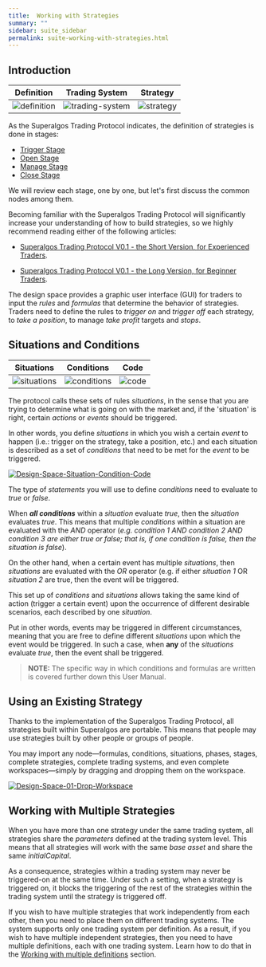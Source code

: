 ```yaml
---
title:  Working with Strategies
summary: ""
sidebar: suite_sidebar
permalink: suite-working-with-strategies.html
---
```


## Introduction

| Definition | Trading System | Strategy |
| :---: | :---: | :---: |
| ![definition](https://user-images.githubusercontent.com/13994516/70050815-236dca00-15d0-11ea-9c8d-304edd640c8d.png) | ![trading-system](https://user-images.githubusercontent.com/13994516/70053113-07205c00-15d5-11ea-9618-819cf2e5a0e9.png) | ![strategy](https://user-images.githubusercontent.com/13994516/70053683-3be0e300-15d6-11ea-8ac9-6dba0ee0dfbb.png) |

As the Superalgos Trading Protocol indicates, the definition of strategies is done in stages:

* <a href="suite-trading-system-hierarchy.html#trigger-stage" data-toggle="tooltip" data-original-title="{{site.data.trading_system.trigger_stage}}">Trigger Stage</a>
* <a href="suite-trading-system-hierarchy.html#open-stage" data-toggle="tooltip" data-original-title="{{site.data.trading_system.open_stage}}">Open Stage</a>
* <a href="suite-trading-system-hierarchy.html#manage-stage" data-toggle="tooltip" data-original-title="{{site.data.trading_system.manage_stage}}">Manage Stage</a>
* <a href="suite-trading-system-hierarchy.html#close-stage" data-toggle="tooltip" data-original-title="{{site.data.trading_system.close_stage}}">Close Stage</a>

We will review each stage, one by one, but let's first discuss the common nodes among them.

Becoming familiar with the Superalgos Trading Protocol will significantly increase your understanding of how to build strategies, so we highly recommend reading either of the following articles:

* [Superalgos Trading Protocol V0.1 - the Short Version, for Experienced Traders](https://medium.com/superalgos/superalgos-protocol-v0-1-the-short-version-for-experienced-traders-86c3fa43f1c0).

* [Superalgos Trading Protocol V0.1 - the Long Version, for Beginner Traders](https://medium.com/superalgos/superalgos-protocol-v0-1-the-long-version-for-beginner-traders-f293f1cc6c13).

The design space provides a graphic user interface (GUI) for traders to input the _rules_ and _formulas_ that determine the behavior of strategies. Traders need to define the rules to _trigger on_ and _trigger off_ each strategy, to _take a position_, to manage _take profit_ targets and _stops_.

## Situations and Conditions

| Situations | Conditions | Code |
| :---: | :---: | :---: |
| ![situations](https://user-images.githubusercontent.com/13994516/63511799-72409980-c4e2-11e9-8f2a-5bc4a8d9d6ed.png) | ![conditions](https://user-images.githubusercontent.com/13994516/63511800-72d93000-c4e2-11e9-98a2-259c7f0edca2.png) | ![code](https://user-images.githubusercontent.com/13994516/63511802-72d93000-c4e2-11e9-9cbf-df75cc9bbe0b.png) |

The protocol calls these sets of rules _situations_, in the sense that you are trying to determine what is going on with the market and, if the 'situation' is right, certain _actions_ or _events_ should be triggered.

In other words, you define _situations_ in which you wish a certain _event_ to happen (i.e.: trigger on the strategy, take a position, etc.) and each situation is described as a set of _conditions_ that need to be met for the _event_ to be triggered.

[![Design-Space-Situation-Condition-Code](https://user-images.githubusercontent.com/13994516/63052184-fe4d3280-bede-11e9-87b0-7fb67964450c.gif)](https://user-images.githubusercontent.com/13994516/63052184-fe4d3280-bede-11e9-87b0-7fb67964450c.gif)

The type of _statements_ you will use to define _conditions_ need to evaluate to _true_ or _false_.

When ***all conditions*** within a _situation_ evaluate _true_, then the _situation_ evaluates _true_. This means that multiple _conditions_ within a situation are evaluated with the _AND_ operator (_e.g. condition 1 AND condition 2 AND condition 3 are either true or false; that is, if one condition is false, then the situation is false_).

On the other hand, when a certain event has multiple _situations_, then _situations_ are evaluated with the _OR_ operator (e.g. if either _situation 1_ OR _situation 2_ are true, then the event will be triggered.

This set up of _conditions_ and _situations_ allows taking the same kind of action (trigger a certain event) upon the occurrence of different desirable scenarios, each described by one _situation_.

Put in other words, events may be triggered in different circumstances, meaning that you are free to define different _situations_ upon which the event would be triggered. In such a case, when **any** of the _situations_ evaluate _true_, then the event shall be triggered.

> **NOTE:** The specific way in which conditions and formulas are written is covered further down this User Manual.

## Using an Existing Strategy

Thanks to the implementation of the Superalgos Trading Protocol, all strategies built within Superalgos are portable. This means that people may use strategies built by other people or groups of people.

You may import any node—formulas, conditions, situations, phases, stages, complete strategies, complete trading systems, and even complete workspaces—simply by dragging and dropping them on the workspace.

[![Design-Space-01-Drop-Workspace](https://user-images.githubusercontent.com/13994516/67271115-34e49200-f4ba-11e9-9309-e9e7046384a0.gif)](https://user-images.githubusercontent.com/13994516/67271115-34e49200-f4ba-11e9-9309-e9e7046384a0.gif)

## Working with Multiple Strategies

When you have more than one strategy under the same trading system, all strategies share the *parameters* defined at the trading system level. This means that all strategies will work with the same *base asset* and share the same *initialCapital*.

As a consequence, strategies within a trading system may never be triggered-on at the same time. Under such a setting, when a strategy is triggered on, it blocks the triggering of the rest of the strategies within the trading system until the strategy is triggered off.

If you wish to have multiple strategies that work independently from each other, then you need to place them on different trading systems. The system supports only one trading system per definition. As a result, if you wish to have multiple independent strategies, then you need to have multiple definitions, each with one trading system. Learn how to do that in the [Working with multiple definitions](Working-with-Multiple-Definitions) section.
